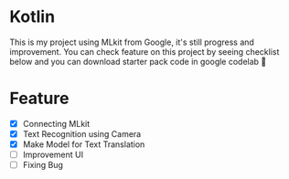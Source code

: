 # Kotlin

This is my project using MLkit from Google, it's still progress and improvement.
You can check feature on this project by seeing checklist below and you can download
starter pack code in google codelab  :slightly_smiling_face: 


# Feature

- [x] Connecting MLkit
- [x] Text Recognition using Camera
- [x] Make Model for Text Translation
- [ ] Improvement UI
- [ ] Fixing Bug
